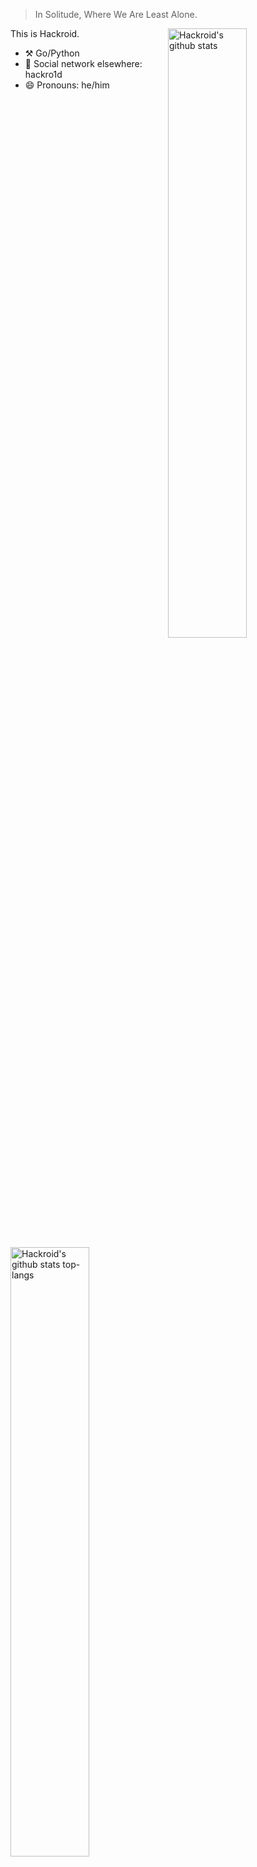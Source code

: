 > In Solitude, Where We Are Least Alone.

<img align="right" alt="Hackroid's github stats" width="50%" src="https://github-readme-stats.vercel.app/api?username=hackroid&show_icons=true">

This is Hackroid.

- :hammer_and_pick: Go/Python
- 💬 Social network elsewhere: hackro1d
- 😄 Pronouns: he/him

<img align="left" alt="Hackroid's github stats top-langs" width="50%" src="https://github-readme-stats.vercel.app/api/top-langs/?username=hackroid&layout=compact&hide=jupyter%20notebook,html&hide_title=true&langs_count=7&exclude_repo=EMB-RUSSIA">

<!--
**hackroid/hackroid** is a ✨ _special_ ✨ repository because its `README.md` (this file) appears on your GitHub profile.

Here are some ideas to get you started:

- :hammer_and_pick: Python/C++/Java, 
- 🌱 I’m currently learning ...
- 👯 I’m looking to collaborate on ...
- 🤔 I’m looking for help with ...
- 💬 Ask me about ...
- 📫 How to reach me: ...
- 😄 Pronouns: he/him
- ⚡ Fun fact: ...
-->

